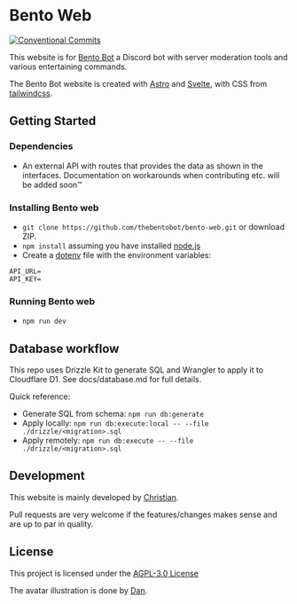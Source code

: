 # Bento Web

[![Conventional Commits](https://img.shields.io/badge/Conventional%20Commits-1.0.0-%23FE5196?logo=conventionalcommits&logoColor=white)](https://conventionalcommits.org)

This website is for [Bento Bot](https://github.com/thebentobot/dotBento) a Discord bot with server moderation tools and various entertaining commands.

The Bento Bot website is created with [Astro](<[https://reactjs.org/](https://astro.build/)>) and [Svelte](https://svelte.dev/), with CSS from [tailwindcss](https://tailwindcss.com/).

## Getting Started

### Dependencies

- An external API with routes that provides the data as shown in the interfaces. Documentation on workarounds when contributing etc. will be added soon™️

### Installing Bento web

- `git clone https://github.com/thebentobot/bento-web.git` or download ZIP.
- `npm install` assuming you have installed [node.js](https://nodejs.org/en/)
- Create a [dotenv](https://www.npmjs.com/package/dotenv) file with the environment variables:

```
API_URL=
API_KEY=
```

### Running Bento web

- `npm run dev`

## Database workflow

This repo uses Drizzle Kit to generate SQL and Wrangler to apply it to Cloudflare D1. See docs/database.md for full details.

Quick reference:

- Generate SQL from schema: `npm run db:generate`
- Apply locally: `npm run db:execute:local -- --file ./drizzle/<migration>.sql`
- Apply remotely: `npm run db:execute -- --file ./drizzle/<migration>.sql`

## Development

This website is mainly developed by [Christian](https://github.com/banner4422).

Pull requests are very welcome if the features/changes makes sense and are up to par in quality.

## License

This project is licensed under the [AGPL-3.0 License](https://github.com/thebentobot/bento-web/blob/1.0/LICENSE)

The avatar illustration is done by [Dan](https://twitter.com/dannalanart).
